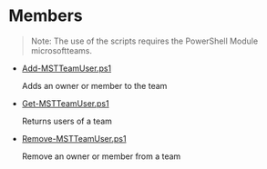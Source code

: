 # Members

> Note: The use of the scripts requires the PowerShell Module microsoftteams.

+ [Add-MSTTeamUser.ps1](./Add-MSTTeamUser.ps1)

  Adds an owner or member to the team

+ [Get-MSTTeamUser.ps1](./Get-MSTTeamUser.ps1)

  Returns users of a team

+ [Remove-MSTTeamUser.ps1](./Remove-MSTTeamUser.ps1)

  Remove an owner or member from a team
